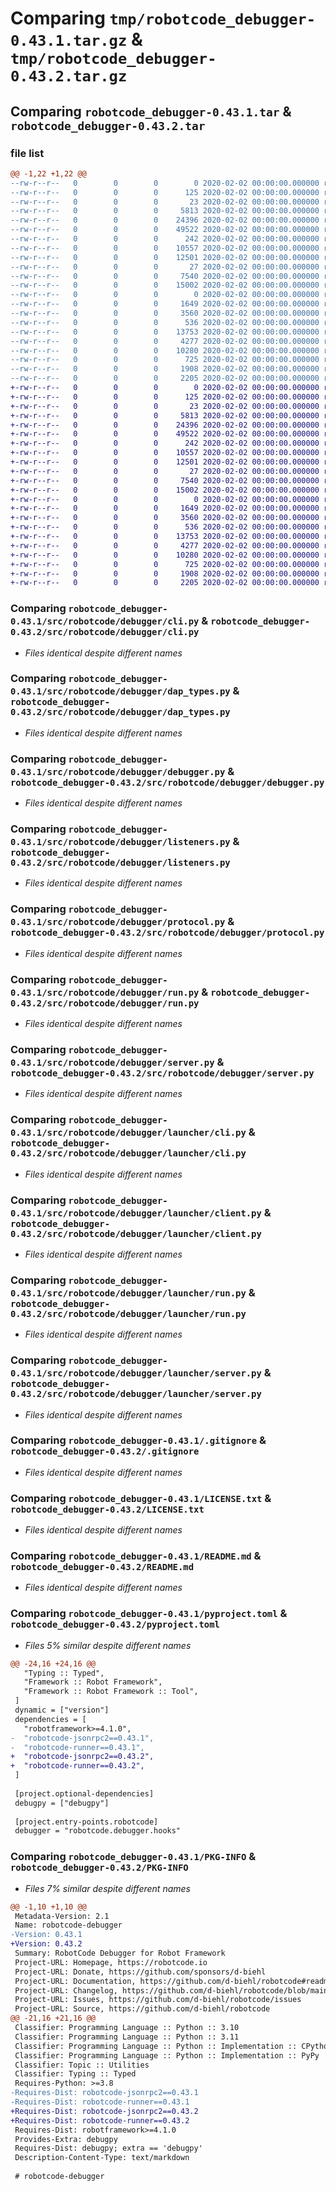 # Comparing `tmp/robotcode_debugger-0.43.1.tar.gz` & `tmp/robotcode_debugger-0.43.2.tar.gz`

## Comparing `robotcode_debugger-0.43.1.tar` & `robotcode_debugger-0.43.2.tar`

### file list

```diff
@@ -1,22 +1,22 @@
--rw-r--r--   0        0        0        0 2020-02-02 00:00:00.000000 robotcode_debugger-0.43.1/src/robotcode/debugger/__init__.py
--rw-r--r--   0        0        0      125 2020-02-02 00:00:00.000000 robotcode_debugger-0.43.1/src/robotcode/debugger/__main__.py
--rw-r--r--   0        0        0       23 2020-02-02 00:00:00.000000 robotcode_debugger-0.43.1/src/robotcode/debugger/__version__.py
--rw-r--r--   0        0        0     5813 2020-02-02 00:00:00.000000 robotcode_debugger-0.43.1/src/robotcode/debugger/cli.py
--rw-r--r--   0        0        0    24396 2020-02-02 00:00:00.000000 robotcode_debugger-0.43.1/src/robotcode/debugger/dap_types.py
--rw-r--r--   0        0        0    49522 2020-02-02 00:00:00.000000 robotcode_debugger-0.43.1/src/robotcode/debugger/debugger.py
--rw-r--r--   0        0        0      242 2020-02-02 00:00:00.000000 robotcode_debugger-0.43.1/src/robotcode/debugger/hooks.py
--rw-r--r--   0        0        0    10557 2020-02-02 00:00:00.000000 robotcode_debugger-0.43.1/src/robotcode/debugger/listeners.py
--rw-r--r--   0        0        0    12501 2020-02-02 00:00:00.000000 robotcode_debugger-0.43.1/src/robotcode/debugger/protocol.py
--rw-r--r--   0        0        0       27 2020-02-02 00:00:00.000000 robotcode_debugger-0.43.1/src/robotcode/debugger/py.typed
--rw-r--r--   0        0        0     7540 2020-02-02 00:00:00.000000 robotcode_debugger-0.43.1/src/robotcode/debugger/run.py
--rw-r--r--   0        0        0    15002 2020-02-02 00:00:00.000000 robotcode_debugger-0.43.1/src/robotcode/debugger/server.py
--rw-r--r--   0        0        0        0 2020-02-02 00:00:00.000000 robotcode_debugger-0.43.1/src/robotcode/debugger/launcher/__init__.py
--rw-r--r--   0        0        0     1649 2020-02-02 00:00:00.000000 robotcode_debugger-0.43.1/src/robotcode/debugger/launcher/cli.py
--rw-r--r--   0        0        0     3560 2020-02-02 00:00:00.000000 robotcode_debugger-0.43.1/src/robotcode/debugger/launcher/client.py
--rw-r--r--   0        0        0      536 2020-02-02 00:00:00.000000 robotcode_debugger-0.43.1/src/robotcode/debugger/launcher/run.py
--rw-r--r--   0        0        0    13753 2020-02-02 00:00:00.000000 robotcode_debugger-0.43.1/src/robotcode/debugger/launcher/server.py
--rw-r--r--   0        0        0     4277 2020-02-02 00:00:00.000000 robotcode_debugger-0.43.1/.gitignore
--rw-r--r--   0        0        0    10280 2020-02-02 00:00:00.000000 robotcode_debugger-0.43.1/LICENSE.txt
--rw-r--r--   0        0        0      725 2020-02-02 00:00:00.000000 robotcode_debugger-0.43.1/README.md
--rw-r--r--   0        0        0     1908 2020-02-02 00:00:00.000000 robotcode_debugger-0.43.1/pyproject.toml
--rw-r--r--   0        0        0     2205 2020-02-02 00:00:00.000000 robotcode_debugger-0.43.1/PKG-INFO
+-rw-r--r--   0        0        0        0 2020-02-02 00:00:00.000000 robotcode_debugger-0.43.2/src/robotcode/debugger/__init__.py
+-rw-r--r--   0        0        0      125 2020-02-02 00:00:00.000000 robotcode_debugger-0.43.2/src/robotcode/debugger/__main__.py
+-rw-r--r--   0        0        0       23 2020-02-02 00:00:00.000000 robotcode_debugger-0.43.2/src/robotcode/debugger/__version__.py
+-rw-r--r--   0        0        0     5813 2020-02-02 00:00:00.000000 robotcode_debugger-0.43.2/src/robotcode/debugger/cli.py
+-rw-r--r--   0        0        0    24396 2020-02-02 00:00:00.000000 robotcode_debugger-0.43.2/src/robotcode/debugger/dap_types.py
+-rw-r--r--   0        0        0    49522 2020-02-02 00:00:00.000000 robotcode_debugger-0.43.2/src/robotcode/debugger/debugger.py
+-rw-r--r--   0        0        0      242 2020-02-02 00:00:00.000000 robotcode_debugger-0.43.2/src/robotcode/debugger/hooks.py
+-rw-r--r--   0        0        0    10557 2020-02-02 00:00:00.000000 robotcode_debugger-0.43.2/src/robotcode/debugger/listeners.py
+-rw-r--r--   0        0        0    12501 2020-02-02 00:00:00.000000 robotcode_debugger-0.43.2/src/robotcode/debugger/protocol.py
+-rw-r--r--   0        0        0       27 2020-02-02 00:00:00.000000 robotcode_debugger-0.43.2/src/robotcode/debugger/py.typed
+-rw-r--r--   0        0        0     7540 2020-02-02 00:00:00.000000 robotcode_debugger-0.43.2/src/robotcode/debugger/run.py
+-rw-r--r--   0        0        0    15002 2020-02-02 00:00:00.000000 robotcode_debugger-0.43.2/src/robotcode/debugger/server.py
+-rw-r--r--   0        0        0        0 2020-02-02 00:00:00.000000 robotcode_debugger-0.43.2/src/robotcode/debugger/launcher/__init__.py
+-rw-r--r--   0        0        0     1649 2020-02-02 00:00:00.000000 robotcode_debugger-0.43.2/src/robotcode/debugger/launcher/cli.py
+-rw-r--r--   0        0        0     3560 2020-02-02 00:00:00.000000 robotcode_debugger-0.43.2/src/robotcode/debugger/launcher/client.py
+-rw-r--r--   0        0        0      536 2020-02-02 00:00:00.000000 robotcode_debugger-0.43.2/src/robotcode/debugger/launcher/run.py
+-rw-r--r--   0        0        0    13753 2020-02-02 00:00:00.000000 robotcode_debugger-0.43.2/src/robotcode/debugger/launcher/server.py
+-rw-r--r--   0        0        0     4277 2020-02-02 00:00:00.000000 robotcode_debugger-0.43.2/.gitignore
+-rw-r--r--   0        0        0    10280 2020-02-02 00:00:00.000000 robotcode_debugger-0.43.2/LICENSE.txt
+-rw-r--r--   0        0        0      725 2020-02-02 00:00:00.000000 robotcode_debugger-0.43.2/README.md
+-rw-r--r--   0        0        0     1908 2020-02-02 00:00:00.000000 robotcode_debugger-0.43.2/pyproject.toml
+-rw-r--r--   0        0        0     2205 2020-02-02 00:00:00.000000 robotcode_debugger-0.43.2/PKG-INFO
```

### Comparing `robotcode_debugger-0.43.1/src/robotcode/debugger/cli.py` & `robotcode_debugger-0.43.2/src/robotcode/debugger/cli.py`

 * *Files identical despite different names*

### Comparing `robotcode_debugger-0.43.1/src/robotcode/debugger/dap_types.py` & `robotcode_debugger-0.43.2/src/robotcode/debugger/dap_types.py`

 * *Files identical despite different names*

### Comparing `robotcode_debugger-0.43.1/src/robotcode/debugger/debugger.py` & `robotcode_debugger-0.43.2/src/robotcode/debugger/debugger.py`

 * *Files identical despite different names*

### Comparing `robotcode_debugger-0.43.1/src/robotcode/debugger/listeners.py` & `robotcode_debugger-0.43.2/src/robotcode/debugger/listeners.py`

 * *Files identical despite different names*

### Comparing `robotcode_debugger-0.43.1/src/robotcode/debugger/protocol.py` & `robotcode_debugger-0.43.2/src/robotcode/debugger/protocol.py`

 * *Files identical despite different names*

### Comparing `robotcode_debugger-0.43.1/src/robotcode/debugger/run.py` & `robotcode_debugger-0.43.2/src/robotcode/debugger/run.py`

 * *Files identical despite different names*

### Comparing `robotcode_debugger-0.43.1/src/robotcode/debugger/server.py` & `robotcode_debugger-0.43.2/src/robotcode/debugger/server.py`

 * *Files identical despite different names*

### Comparing `robotcode_debugger-0.43.1/src/robotcode/debugger/launcher/cli.py` & `robotcode_debugger-0.43.2/src/robotcode/debugger/launcher/cli.py`

 * *Files identical despite different names*

### Comparing `robotcode_debugger-0.43.1/src/robotcode/debugger/launcher/client.py` & `robotcode_debugger-0.43.2/src/robotcode/debugger/launcher/client.py`

 * *Files identical despite different names*

### Comparing `robotcode_debugger-0.43.1/src/robotcode/debugger/launcher/run.py` & `robotcode_debugger-0.43.2/src/robotcode/debugger/launcher/run.py`

 * *Files identical despite different names*

### Comparing `robotcode_debugger-0.43.1/src/robotcode/debugger/launcher/server.py` & `robotcode_debugger-0.43.2/src/robotcode/debugger/launcher/server.py`

 * *Files identical despite different names*

### Comparing `robotcode_debugger-0.43.1/.gitignore` & `robotcode_debugger-0.43.2/.gitignore`

 * *Files identical despite different names*

### Comparing `robotcode_debugger-0.43.1/LICENSE.txt` & `robotcode_debugger-0.43.2/LICENSE.txt`

 * *Files identical despite different names*

### Comparing `robotcode_debugger-0.43.1/README.md` & `robotcode_debugger-0.43.2/README.md`

 * *Files identical despite different names*

### Comparing `robotcode_debugger-0.43.1/pyproject.toml` & `robotcode_debugger-0.43.2/pyproject.toml`

 * *Files 5% similar despite different names*

```diff
@@ -24,16 +24,16 @@
   "Typing :: Typed",
   "Framework :: Robot Framework",
   "Framework :: Robot Framework :: Tool",
 ]
 dynamic = ["version"]
 dependencies = [
   "robotframework>=4.1.0",
-  "robotcode-jsonrpc2==0.43.1",
-  "robotcode-runner==0.43.1",
+  "robotcode-jsonrpc2==0.43.2",
+  "robotcode-runner==0.43.2",
 ]
 
 [project.optional-dependencies]
 debugpy = ["debugpy"]
 
 [project.entry-points.robotcode]
 debugger = "robotcode.debugger.hooks"
```

### Comparing `robotcode_debugger-0.43.1/PKG-INFO` & `robotcode_debugger-0.43.2/PKG-INFO`

 * *Files 7% similar despite different names*

```diff
@@ -1,10 +1,10 @@
 Metadata-Version: 2.1
 Name: robotcode-debugger
-Version: 0.43.1
+Version: 0.43.2
 Summary: RobotCode Debugger for Robot Framework
 Project-URL: Homepage, https://robotcode.io
 Project-URL: Donate, https://github.com/sponsors/d-biehl
 Project-URL: Documentation, https://github.com/d-biehl/robotcode#readme
 Project-URL: Changelog, https://github.com/d-biehl/robotcode/blob/main/CHANGELOG.md
 Project-URL: Issues, https://github.com/d-biehl/robotcode/issues
 Project-URL: Source, https://github.com/d-biehl/robotcode
@@ -21,16 +21,16 @@
 Classifier: Programming Language :: Python :: 3.10
 Classifier: Programming Language :: Python :: 3.11
 Classifier: Programming Language :: Python :: Implementation :: CPython
 Classifier: Programming Language :: Python :: Implementation :: PyPy
 Classifier: Topic :: Utilities
 Classifier: Typing :: Typed
 Requires-Python: >=3.8
-Requires-Dist: robotcode-jsonrpc2==0.43.1
-Requires-Dist: robotcode-runner==0.43.1
+Requires-Dist: robotcode-jsonrpc2==0.43.2
+Requires-Dist: robotcode-runner==0.43.2
 Requires-Dist: robotframework>=4.1.0
 Provides-Extra: debugpy
 Requires-Dist: debugpy; extra == 'debugpy'
 Description-Content-Type: text/markdown
 
 # robotcode-debugger
```

